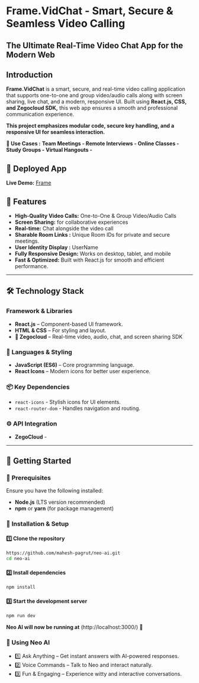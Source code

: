# Frame.VidChat - Smart, Secure & Seamless Video Calling
## The Ultimate Real-Time Video Chat App for the Modern Web

## Introduction  
**Frame.VidChat** is a smart, secure, and real-time video calling application that supports one-to-one and group video/audio calls along with screen sharing, live chat, and a modern, responsive UI.
Built using **React.js, CSS, and Zegocloud SDK,** this web app ensures a smooth and professional communication experience.

**This project emphasizes modular code, secure key handling, and a responsive UI for seamless interaction.**

**📌 Use Cases :**
**Team Meetings -
Remote Interviews -
Online Classes -
Study Groups -
Virtual Hangouts -**

## 🚀 Deployed App  
**Live Demo:** [Frame](https://frame-vidchat.vercel.app/)  

## 📌 Features  
- **High-Quality Video Calls:** One-to-One & Group Video/Audio Calls
- **Screen Sharing:** for collaborative experiences
-  **Real-time:** Chat alongside the video call
- **Sharable Room Links :** Unique Room IDs for private and secure meetings.  
- **User Identity Display :** UserName
- **Fully Responsive Design:** Works on desktop, tablet, and mobile
- **Fast & Optimized:** Built with React.js for smooth and efficient performance.  

---

## 🛠 Technology Stack

### **Framework & Libraries**  
- **React.js** – Component-based UI framework.  
- **HTML & CSS** – For styling and layout.
- **📡 Zegocloud** – Real-time video, audio, chat, and screen sharing SDK  

### 📌 **Languages & Styling**  
- **JavaScript (ES6)** – Core programming language.  
- **React Icons** – Modern icons for better user experience.  

### 📦 **Key Dependencies**  
- `react-icons` - Stylish icons for UI elements.  
- `react-router-dom` - Handles navigation and routing.  


### ⚙ **API Integration**  
- **ZegoCloud** - 
  
---

## 🚀 Getting Started

### 📌 **Prerequisites**  
Ensure you have the following installed:  
- **Node.js** (LTS version recommended)  
- **npm** or **yarn** (for package management)  

### 📂 **Installation & Setup**  

#### 1️⃣ **Clone the repository**  
```sh
https://github.com/mahesh-pagrut/neo-ai.git
cd neo-ai
```

#### 2️⃣ Install dependencies
```sh
npm install
```

#### 3️⃣ Start the development server
```sh
npm run dev
```

**Neo AI will now be running at**  (http://localhost:3000/) 🎉

### 📸 Using Neo AI 

- 1️⃣ Ask Anything – Get instant answers with AI-powered responses.
- 2️⃣ Voice Commands – Talk to Neo and interact naturally.
- 3️⃣ Fun & Engaging – Experience witty and interactive conversations.
